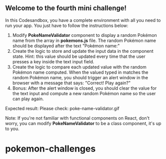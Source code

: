 ## Welcome to the fourth mini challenge!

In this Codesandbox, you have a complete environment with all you need to run your app. You just have to follow the instructions below:

1. Modify **PokeNameValidator** component to display a random Pokémon name from the array in **pokemons.js** file. The random Pokémon name should be displayed after the text "Pokémon name:"
2. Create the logic to store and update the input data in the component state. Hint: this value should be updated every time that the user presses a key inside the text input field.
3. Create the logic to compare each updated value with the random Pokémon name computed. When the valued typed in matches the random Pokémon name, you should trigger an alert window in the browser with a message that says: "Correct! Play again?"
4. Bonus: After the alert window is closed, you should clear the value for the text input and compute a new random Pokémon name so the user can play again.

Expected result: Please check: poke-name-validator.gif

Note: If you're not familiar with functional components on React, don't worry, you can modify **PokeNameValidator** to be a class component, it's up to you.
# pokemon-challenges
